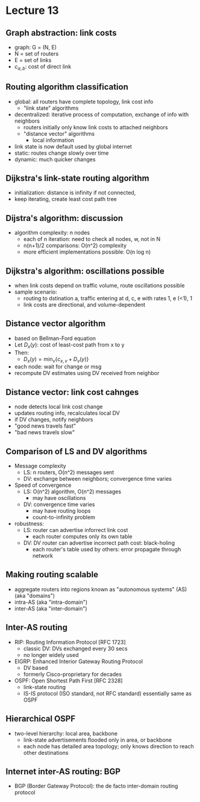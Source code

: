 # Lecture 13
## Graph abstraction: link costs
- graph: G = (N, E)
- N = set of routers
- E = set of links
- $c_{a, b}$: cost of direct link 

## Routing algorithm classification
- global: all routers have complete topology, link cost info
  - "link state" algorithms
- decentralized: iterative process of computation, exchange of info with neighbors
  - routers initially only know link costs to attached neighbors
  - "distance vector" algorithms
    - local information
- link state is now default used by global internet
- static: routes change slowly over time
- dynamic: much quicker changes

## Dijkstra's link-state routing algorithm
- initialization: distance is infinity if not connected,
- keep iterating, create least cost path tree

## Dijstra's algorithm: discussion
- algorithm complexity: n nodes
  - each of n iteration: need to check all nodes, w, not in N
  - n(n+1)/2 comparisons: O(n^2) complexity
  - more efficient implementations possible: O(n log n)

## Dijkstra's algorithm: oscillations possible
- when link costs depend on traffic volume, route oscillations possible
- sample scenario:
  - routing to dstination a, traffic entering at d, c, e with rates 1, e (<1), 1
  - link costs are directional, and volume-dependent

## Distance vector algorithm
- based on Bellman-Ford equation
- Let $D_x(y)$: cost of least-cost path from x to y
- Then:
  - $D_x(y) = \min_v\{c_{x, v} + D_v(y)\}$
- each node: wait for change or msg
- recompute DV estimates using DV received from neighbor

## Distance vector: link cost cahnges
- node detects local link cost change
- updates routing info, recalculates local DV
- if DV changes, notify neighbors
- "good news travels fast"
- "bad news travels slow"

## Comparison of LS and DV algorithms
- Message complexity
  - LS: n routers, O(n^2) messages sent
  - DV: exchange between neighbors; convergence time varies
- Speed of convergence
  - LS: O(n^2) algorithm, O(n^2) messages
    - may have oscillations
  - DV: convergence time varies
    - may have routing loops
    - count-to-infinity problem
- robustness:
  - LS: router can advertise inforrect link cost
    - each router computes only its own table
  - DV: DV router can advertise incorrect path cost: black-holing
    - each router's table used by others: error propagate through network

## Making routing scalable
- aggregate routers into regions known as "autonomous systems" (AS) (aka "domains")
- intra-AS (aka "intra-domain")
- inter-AS (aka "inter-domain")

## Inter-AS routing
- RIP: Routing Information Protocol [RFC 1723]
  - classic DV: DVs exchanged every 30 secs
  - no longer widely used
- EIGRP: Enhanced Interior Gateway Routing Protocol
  - DV based
  - formerly Cisco-proprietary for decades
- OSPF: Open Shortest Path First [RFC 2328]
  - link-state routing
  - IS-IS protocol (ISO standard, not RFC standard) essentially same as OSPF

## Hierarchical OSPF
- two-level hierarchy: local area, backbone
  - link-state advertisements flooded only in area, or backbone
  - each node has detailed area topology; only knows direction to reach other destinations

## Internet inter-AS routing: BGP
- BGP (Border Gateway Protocol): the de facto inter-domain routing protocol

